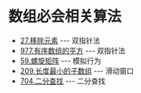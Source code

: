 # 数组必会相关算法

* [27.移除元素](https://github.com/llyasuoEQ/leetcode/tree/main/1-50/27_remove_element) --- 双指针法
* [977.有序数组的平方](https://github.com/llyasuoEQ/leetcode/tree/main/other/977_squares_of_a_sorted_array) --- 双指针法
* [59.螺旋矩阵](https://github.com/llyasuoEQ/leetcode/tree/main/51-100/59_spiral_matrix_ii) --- 模拟行为
* [209.长度最小的子数组](https://github.com/llyasuoEQ/leetcode/tree/main/other/209_minimum_size_subarray_sum) --- 滑动窗口
* [704.二分查找](https://github.com/llyasuoEQ/leetcode/tree/main/other/704_binary_search) --- 二分查找
